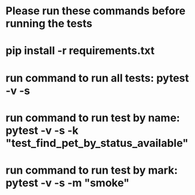 # Please run these commands before running the tests

# pip install -r requirements.txt

# run command to run all tests: pytest -v -s
# run command to run test by name: pytest -v -s -k "test_find_pet_by_status_available"
# run command to run test by mark: pytest -v -s -m "smoke"



